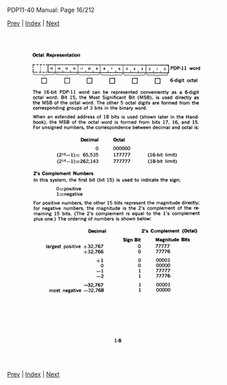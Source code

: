 PDP11-40 Manual: Page 16/212

[Prev](pdp11-40-000015.html) | [Index](index.html) | [Next](pdp11-40-000017.html)

![](pdp11-40-000016.gif)

[Prev](pdp11-40-000015.html) | [Index](index.html) | [Next](pdp11-40-000017.html)

